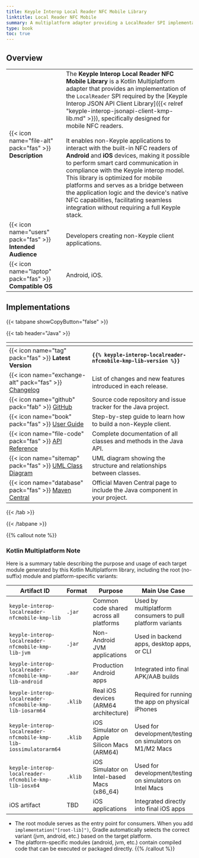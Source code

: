 ```yaml
---
title: Keyple Interop Local Reader NFC Mobile Library
linktitle: Local Reader NFC Mobile
summary: A multiplatform adapter providing a LocalReader SPI implementation to allow non-Keyple mobile applications to control their local NFC smart card reader.
type: book
toc: true
---
```

<style>
table th:nth-child(1) {
  width: 13rem;
}
</style>

## Overview

|                                                            |                                                                                                                                                                                                                                                                                                                                                                                                                                                                                                                                                                                                                                                                                                                                                                                |
|------------------------------------------------------------|--------------------------------------------------------------------------------------------------------------------------------------------------------------------------------------------------------------------------------------------------------------------------------------------------------------------------------------------------------------------------------------------------------------------------------------------------------------------------------------------------------------------------------------------------------------------------------------------------------------------------------------------------------------------------------------------------------------------------------------------------------------------------------|
| {{< icon name="file-alt" pack="fas" >}} **Description**    | The **Keyple Interop Local Reader NFC Mobile Library** is a Kotlin Multiplatform adapter that provides an implementation of the `LocalReader` SPI required by the [Keyple Interop JSON API Client Library]({{< relref "keyple-interop-jsonapi-client-kmp-lib.md" >}}), specifically designed for mobile NFC readers.<br><br>It enables non-Keyple applications to interact with the built-in NFC readers of **Android** and **iOS** devices, making it possible to perform smart card communication in compliance with the Keyple interop model. This library is optimized for mobile platforms and serves as a bridge between the application logic and the device's native NFC capabilities, facilitating seamless integration without requiring a full Keyple stack. |
| {{< icon name="users" pack="fas" >}} **Intended Audience** | Developers creating non-Keyple client applications.                                                                                                                                                                                                                                                                                                                                                                                                                                                                                                                                                                                                                                                                                                                            |
| {{< icon name="laptop" pack="fas" >}} **Compatible OS**    | Android, iOS.                                                                                                                                                                                                                                                                                                                                                                                                                                                                                                                                                                                                                                                                                                                                                                  |

## Implementations

{{< tabpane showCopyButton="false" >}}

{{< tab header="Java" >}}

<table>
<thead><tr><th></th><th></th></tr></thead>
<tbody>
  <tr>
    <td>{{< icon name="tag" pack="fas" >}} <strong>Latest Version</strong></td>
    <td><strong><code>{{% keyple-interop-localreader-nfcmobile-kmp-lib-version %}}</code></strong></td>
  </tr>
  <tr>
    <td>{{< icon name="exchange-alt" pack="fas" >}} <a href="https://github.com/eclipse-keyple/keyple-interop-localreader-nfcmobile-kmp-lib/blob/main/CHANGELOG.md">Changelog</a></td>
    <td>List of changes and new features introduced in each release.</td>
  </tr>
  <tr>
    <td>{{< icon name="github" pack="fab" >}} <a href="https://github.com/eclipse-keyple/keyple-interop-localreader-nfcmobile-kmp-lib/">GitHub</a></td>
    <td>Source code repository and issue tracker for the Java project.</td>
  </tr>
  <tr>
    <td>{{< icon name="book" pack="fas" >}} <a href="/user-guides/non-keyple-client/content">User Guide</a></td>
    <td>Step-by-step guide to learn how to build a non-Keyple client.</td>
  </tr>
  <tr>
    <td>{{< icon name="file-code" pack="fas" >}} <a href="https://docs.keyple.org/keyple-interop-localreader-nfcmobile-kmp-lib/">API Reference</a></td>
    <td>Complete documentation of all classes and methods in the Java API.</td>
  </tr>
  <tr>
    <td>{{< icon name="sitemap" pack="fas" >}} <a href="https://docs.keyple.org/keyple-interop-localreader-nfcmobile-kmp-lib/">UML Class Diagram</a></td>
    <td>UML diagram showing the structure and relationships between classes.</td>
  </tr>
  <tr>
    <td>{{< icon name="database" pack="fas" >}} <a href="https://central.sonatype.com/search?q=keyple-interop-localreader-nfcmobile-kmp-lib">Maven Central</a></td>
    <td>Official Maven Central page to include the Java component in your project.</td>
  </tr>
</tbody>
</table>

{{< /tab >}}

{{< /tabpane >}}

{{% callout note %}}
### Kotlin Multiplatform Note

Here is a summary table describing the purpose and usage of each target module generated by this Kotlin Multiplatform
library, including the root (no-suffix) module and platform-specific variants:

<div id="download-table-1">

| Artifact ID                                               | Format  | Purpose                                     | Main Use Case                                             |
|-----------------------------------------------------------|---------|---------------------------------------------|-----------------------------------------------------------|
| `keyple-interop-localreader-nfcmobile-kmp-lib`                   | `.jar`  | Common code shared across all platforms     | Used by multiplatform consumers to pull platform variants |
| `keyple-interop-localreader-nfcmobile-kmp-lib-jvm`               | `.jar`  | Non-Android JVM applications                | Used in backend apps, desktop apps, or CLI                |
| `keyple-interop-localreader-nfcmobile-kmp-lib-android`           | `.aar`  | Production Android apps                     | Integrated into final APK/AAB builds                      |
| `keyple-interop-localreader-nfcmobile-kmp-lib-iosarm64`          | `.klib` | Real iOS devices (ARM64 architecture)       | Required for running the app on physical iPhones          |
| `keyple-interop-localreader-nfcmobile-kmp-lib-iossimulatorarm64` | `.klib` | iOS Simulator on Apple Silicon Macs (ARM64) | Used for development/testing on simulators on M1/M2 Macs  |
| `keyple-interop-localreader-nfcmobile-kmp-lib-iosx64`            | `.klib` | iOS Simulator on Intel-based Macs (x86_64)  | Used for development/testing on simulators on Intel Macs  |
| iOS artifact                                              | TBD     | iOS applications                            | Integrated directly into final iOS apps                   |

</div>
<style>
#download-table-1 table th:nth-child(1) {
    width: 19rem;
}
</style>

- The root module serves as the entry point for consumers. When you add `implementation("[root-lib]")`, Gradle
  automatically selects the correct variant (jvm, android, etc.) based on the target platform.
- The platform-specific modules (android, jvm, etc.) contain compiled code that can be executed or packaged directly.
{{% /callout %}}